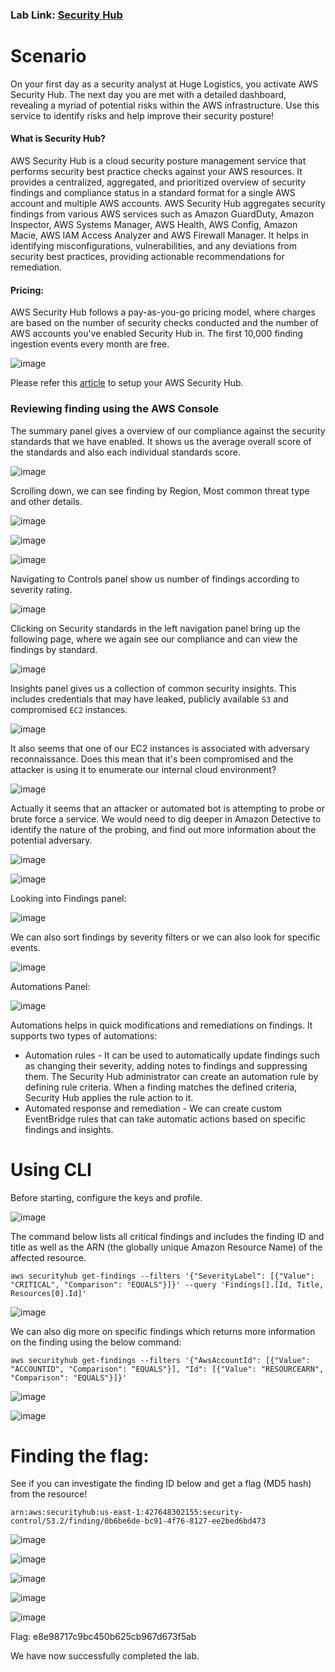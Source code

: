 ### Lab Link: [Security Hub](https://pwnedlabs.io/labs/reveal-hidden-risks-with-aws-security-hub)

# Scenario 
On your first day as a security analyst at Huge Logistics, you activate AWS Security Hub. The next day you are met with a detailed dashboard, revealing a myriad of potential risks within the AWS infrastructure. Use this service to identify risks and help improve their security posture!

#### What is Security Hub?

AWS Security Hub is a cloud security posture management service that performs security best practice checks against your AWS resources. It provides a centralized, aggregated, and prioritized overview of security findings and compliance status in a standard format for a single AWS account and multiple AWS accounts.
AWS Security Hub aggregates security findings from various AWS services such as Amazon GuardDuty, Amazon Inspector, AWS Systems Manager, AWS Health, AWS Config, Amazon Macie, AWS IAM Access Analyzer and AWS Firewall Manager.
It helps in identifying misconfigurations, vulnerabilities, and any deviations from security best practices, providing actionable recommendations for remediation.

#### Pricing: 
AWS Security Hub follows a pay-as-you-go pricing model, where charges are based on the number of security checks conducted and the number of AWS accounts you've enabled Security Hub in. The first 10,000 finding ingestion events every month are free.

![image](https://github.com/sabarish20/Security-in-AWS/assets/85452305/a95662b5-1780-4275-ad05-b497ec048489)

Please refer this [article](https://medium.com/globant/enhance-aws-cloud-security-with-aws-security-hub-e9b770cb323a) to setup your AWS Security Hub. 

### Reviewing finding using the AWS Console 

The summary panel gives a overview of our compliance against the security standards that we have enabled. 
It shows us the average overall score of the standards and also each individual standards score. 

![image](https://github.com/sabarish20/Security-in-AWS/assets/85452305/45a9e020-9a2c-4192-817f-fbf7e7bb10aa)

Scrolling down, we can see finding by Region, Most common threat type and other details.

![image](https://github.com/sabarish20/Security-in-AWS/assets/85452305/46da6d64-52d0-4db4-8e93-f4742dfa7abd)

![image](https://github.com/sabarish20/Security-in-AWS/assets/85452305/3e8dbfe2-a2cd-4798-bb92-473128fb1f7c)

![image](https://github.com/sabarish20/Security-in-AWS/assets/85452305/18f3443e-f533-4901-b799-f61c22669138)

Navigating to Controls panel show us number of findings according to severity rating.

![image](https://github.com/sabarish20/Security-in-AWS/assets/85452305/ac41c9ff-58b7-401a-b58e-cb88f53f26c0)

Clicking on Security standards in the left navigation panel bring up the following page, where we again see our compliance and can view the findings by standard.

![image](https://github.com/sabarish20/Security-in-AWS/assets/85452305/4629bfcc-65b5-4d03-ba0c-49e89f7d93ec)

Insights panel gives us a collection of common security insights. This includes credentials that may have leaked, publicly available `S3` and compromised `EC2` instances.  

![image](https://github.com/sabarish20/Security-in-AWS/assets/85452305/9ddc8cf2-a067-4339-969e-06ef9e195a10)

It also seems that one of our EC2 instances is associated with adversary reconnaissance. Does this mean that it's been compromised and the attacker is using it to enumerate our internal cloud environment?

![image](https://github.com/sabarish20/Security-in-AWS/assets/85452305/eea4c177-d8fc-45f8-a38f-3893ff99a219)

Actually it seems that an attacker or automated bot is attempting to probe or brute force a service. We would need to dig deeper in Amazon Detective to identify the nature of the probing, and find out more information about the potential adversary.

![image](https://github.com/sabarish20/Security-in-AWS/assets/85452305/74eb69bb-5433-4206-895c-df97a770250a)

![image](https://github.com/sabarish20/Security-in-AWS/assets/85452305/01aad594-a14a-49c4-9ad0-0f8b4d01c847)

Looking into Findings panel:

![image](https://github.com/sabarish20/Security-in-AWS/assets/85452305/73b8dc5d-792f-432a-968e-4e199ebd8bef)

We can also sort findings by severity filters or we can also look for specific events. 

![image](https://github.com/sabarish20/Security-in-AWS/assets/85452305/65da67d8-c2d4-4971-9fb9-101d24fae7a8)

Automations Panel:

![image](https://github.com/sabarish20/Security-in-AWS/assets/85452305/d0c15a7d-6926-4fb9-9045-d44359ed5d78)

Automations helps in quick modifications and remediations on findings. It supports two types of automations:
- Automation rules - It can be used to automatically update findings such as changing their severity, adding notes to findings and suppressing them. The Security Hub administrator can create an automation rule by defining rule criteria. When a finding matches the defined criteria, Security Hub applies the rule action to it.
- Automated response and remediation - We can create custom EventBridge rules that can take automatic actions based on specific findings and insights.

# Using CLI 

Before starting, configure the keys and profile. 

![image](https://github.com/sabarish20/Security-in-AWS/assets/85452305/e37106be-c2aa-4446-8c82-488dab5e04ac)

The command below lists all critical findings and includes the finding ID and title as well as the ARN (the globally unique Amazon Resource Name) of the affected resource.
```
aws securityhub get-findings --filters '{"SeverityLabel": [{"Value": "CRITICAL", "Comparison": "EQUALS"}]}' --query 'Findings[].[Id, Title, Resources[0].Id]'
```

![image](https://github.com/sabarish20/Security-in-AWS/assets/85452305/f3ee8d74-b077-4739-8ea7-5571435a0092)

We can also dig more on specific findings which returns more information on the finding using the below command:

```
aws securityhub get-findings --filters '{"AwsAccountId": [{"Value": "ACCOUNTID", "Comparison": "EQUALS"}], "Id": [{"Value": "RESOURCEARN", "Comparison": "EQUALS"}]}'
```

![image](https://github.com/sabarish20/Security-in-AWS/assets/85452305/6af89ac5-b6c0-4dc0-b01f-9cc6bbf19c7d)

![image](https://github.com/sabarish20/Security-in-AWS/assets/85452305/c6e9e165-e14f-4631-9829-3d2907a32ffe)

# Finding the flag:

See if you can investigate the finding ID below and get a flag (MD5 hash) from the resource!

```
arn:aws:securityhub:us-east-1:427648302155:security-control/S3.2/finding/0b6be6de-bc91-4f76-8127-ee2bed6bd473
```

![image](https://github.com/sabarish20/Security-in-AWS/assets/85452305/8e91b6e0-a36c-4f64-bd80-954d8f1db06b)

![image](https://github.com/sabarish20/Security-in-AWS/assets/85452305/cc601196-d49b-4cd2-9829-cf086c769561)

![image](https://github.com/sabarish20/Security-in-AWS/assets/85452305/4476666b-e76b-404e-92d8-aec7d9a1893b)

![image](https://github.com/sabarish20/Security-in-AWS/assets/85452305/25d963f9-a86a-4d07-9d59-0941d7a33ea1)

![image](https://github.com/sabarish20/Security-in-AWS/assets/85452305/f9fba86c-0dd0-4557-8fcd-92fa0d8cf020)

Flag: e8e98717c9bc450b625cb967d673f5ab

We have now successfully completed the lab. 
